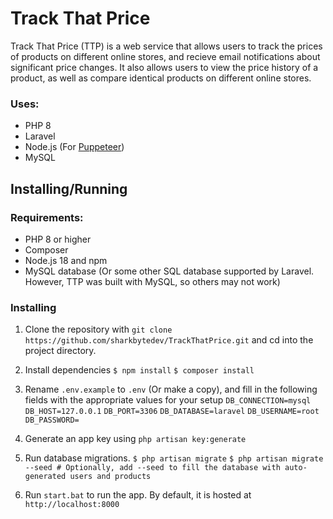 # Track That Price
Track That Price (TTP) is a web service that allows users to track the prices of products on different online stores, and recieve email notifications about significant price changes. It also allows users to view the price history of a product, as well as compare identical products on different online stores.

### Uses:
- PHP 8
- Laravel
- Node.js (For [Puppeteer](https://github.com/puppeteer/puppeteer))
- MySQL

## Installing/Running
### Requirements:
- PHP 8 or higher
- Composer
- Node.js 18 and npm
- MySQL database (Or some other SQL database supported by Laravel. However, TTP was built with MySQL, so others may not work)

### Installing
1. Clone the repository with `git clone https://github.com/sharkbytedev/TrackThatPrice.git` and cd into the project directory.

2. Install dependencies
   `$ npm install`
   `$ composer install`

3. Rename `.env.example` to `.env` (Or make a copy), and fill in the following fields with the appropriate values for your setup
   `DB_CONNECTION=mysql`
   `DB_HOST=127.0.0.1`
   `DB_PORT=3306`
   `DB_DATABASE=laravel`
   `DB_USERNAME=root`
   `DB_PASSWORD=`

4. Generate an app key using `php artisan key:generate`

5. Run database migrations. 
   `$ php artisan migrate`
   `$ php artisan migrate --seed # Optionally, add --seed to fill the database with auto-generated users and products`

6. Run `start.bat` to run the app. By default, it is hosted at `http://localhost:8000`

